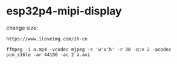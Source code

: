 # esp32p4-mipi-display



change size:
```
https://www.iloveimg.com/zh-cn
```


```
ffmpeg -i a.mp4 -vcodec mjpeg -s 'w'x'h' -r 30 -q:v 2 -acodec pcm_s16le -ar 44100 -ac 2 a.avi
```